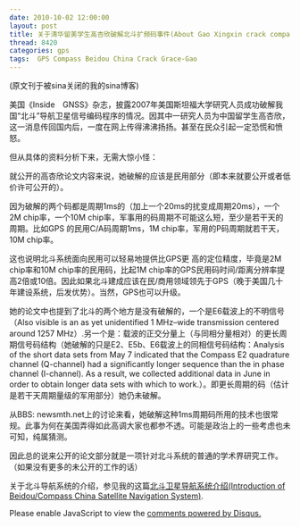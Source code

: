 ```yaml
---
date: 2010-10-02 12:00:00
layout: post
title: 关于清华留美学生高杏欣破解北斗扩频码事件(About Gao Xingxin crack compass codes)
thread: 8420
categories: gps
tags:  GPS Compass Beidou China Crack Grace-Gao
---
```


(原文刊于被sina关闭的我的sina博客)

美国《Inside　GNSS》杂志，披露2007年美国斯坦福大学研究人员成功破解我国“北斗”导航卫星信号编码程序的情况。因其中一研究人员为中国留学生高杏欣，这一消息传回国内后，一度在网上传得沸沸扬扬。甚至在民众引起一定恐慌和愤怒。

但从具体的资料分析下来，无需大惊小怪：

就公开的高杏欣论文内容来说，她破解的应该是民用部分（即本来就要公开或者低价许可公开的）。

因为破解的两个码都是周期1ms的（加上一个20ms的扰变成周期20ms），一个2M chip率，一个10M chip率，军事用的码周期不可能这么短，至少是若干天的周期。比如GPS 的民用C/A码周期1ms，1M chip率，军用的P码周期就若干天，10M chip率。

这也说明北斗系统面向民用可以轻易地提供比GPS更 高的定位精度，毕竟是2M chip率和10M chip率的民用码，比起1M chip率的GPS民用码时间/距离分辨率提高2倍或10倍。因此如果北斗建成应该在民/商用领域领先于GPS（晚于美国几十年建设系统，后发优势）。当然，GPS也可以升级。

她的论文中也提到了北斗的两个地方是没有破解的，一个是E6载波上的不明信号（Also visible is an as yet unidentified 1 MHz–wide transmission centered around 1257 MHz）.另一个是：载波的正交分量上（与同相分量相对）的更长周期信号码结构（她破解的只是E2、E5b、E6载波上的同相信号码结构：Analysis of the short data sets from May 7 indicated that the Compass E2 quadrature channel (Q-channel) had a significantly longer sequence than the in phase channel (I-channel). As a result, we collected additional data in June in order to obtain longer data sets with which to work.）。即更长周期的码（估计是若干天周期量级的军用部分）她仍未破解。

从BBS: newsmth.net上的讨论来看，她破解这种1ms周期码所用的技术也很常规。此事为何在美国弄得如此高调大家也都参不透。可能是政治上的一些考虑也未可知，纯属猜测。

因此总的说来公开的论文部分就是一项针对北斗系统的普通的学术界研究工作。（如果没有更多的未公开的工作的话）

关于北斗导航系统的介绍，参见我的这篇[北斗卫星导航系统介绍(Introduction of Beidou/Compass China Satellite Navigation System)](http://sdr-x.github.io/Beidou-Compass-China-Satellite-Navigation-System/).

<div id="disqus_thread"></div>
<script type="text/javascript">
    /* * * CONFIGURATION VARIABLES: EDIT BEFORE PASTING INTO YOUR WEBPAGE * * */
    var disqus_shortname = 'jiaoxianjun'; // required: replace example with your forum shortname

    /* * * DON'T EDIT BELOW THIS LINE * * */
    (function() {
        var dsq = document.createElement('script'); dsq.type = 'text/javascript'; dsq.async = true;
        dsq.src = '//' + disqus_shortname + '.disqus.com/embed.js';
        (document.getElementsByTagName('head')[0] || document.getElementsByTagName('body')[0]).appendChild(dsq);
    })();
</script>
<noscript>Please enable JavaScript to view the <a href="http://disqus.com/?ref_noscript">comments powered by Disqus.</a></noscript>


<script>
  (function(i,s,o,g,r,a,m){i['GoogleAnalyticsObject']=r;i[r]=i[r]||function(){
  (i[r].q=i[r].q||[]).push(arguments)},i[r].l=1*new Date();a=s.createElement(o),
  m=s.getElementsByTagName(o)[0];a.async=1;a.src=g;m.parentNode.insertBefore(a,m)
  })(window,document,'script','//www.google-analytics.com/analytics.js','ga');

  ga('create', 'UA-56112029-1', 'auto');
  ga('send', 'pageview');

</script>
